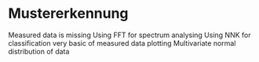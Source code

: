 # Mustererkennung
Measured data is missing 
Using FFT for spectrum analysing
Using NNK for classification very basic of measured data 
plotting Multivariate normal distribution of data
